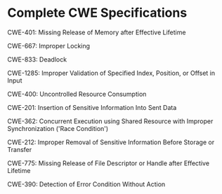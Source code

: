 

# Complete CWE Specifications

CWE-401: Missing Release of Memory after Effective Lifetime

CWE-667: Improper Locking

CWE-833: Deadlock

CWE-1285: Improper Validation of Specified Index, Position, or Offset in Input

CWE-400: Uncontrolled Resource Consumption

CWE-201: Insertion of Sensitive Information Into Sent Data

CWE-362: Concurrent Execution using Shared Resource with Improper Synchronization ('Race Condition')

CWE-212: Improper Removal of Sensitive Information Before Storage or Transfer

CWE-775: Missing Release of File Descriptor or Handle after Effective Lifetime

CWE-390: Detection of Error Condition Without Action